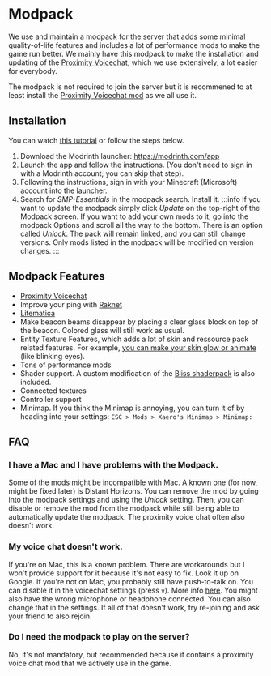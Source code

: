 # Modpack

We use and maintain a modpack for the server that adds some minimal quality-of-life features and includes a lot of performance mods to make the game run better. We mainly have this modpack to make the installation and updating of the [Proximity Voicechat](./vc.md), which we use extensively, a lot easier for everybody.

The modpack is not required to join the server but it is recommened to at least install the [Proximity Voicechat mod](pathname://https://modrinth.com/plugin/simple-voice-chat) as we all use it.

## Installation

You can watch [this tutorial](pathname://https://www.youtube.com/watch?v=xPwIr_54KVo) or follow the steps below.

1. Download the Modrinth launcher: https://modrinth.com/app
2. Launch the app and follow the instructions. (You don't need to sign in with a Modrinth account; you can skip that step).
3. Following the instructions, sign in with your Minecraft (Microsoft) account into the launcher.
4. Search for *SMP-Essentials* in the modpack search. Install it. 
:::info
If you want to update the modpack simply click *Update* on the top-right of the Modpack screen. If you want to add your own mods to it, go into the modpack Options and scroll all the way to the bottom. There is an option called *Unlock*. The pack will remain linked, and you can still change versions. Only mods listed in the modpack will be modified on version changes.
:::

## Modpack Features

- [Proximity Voicechat](./vc.md)
- Improve your ping with [Raknet](./raknetify.md)
- [Litematica](pathname://https://litematica.org/)
- Make beacon beams disappear by placing a clear glass block on top of the beacon. Colored glass will still work as usual.
- Entity Texture Features, which adds a lot of skin and ressource pack related features. For example, [you can make your skin glow or animate](pathname://https://github.com/Traben-0/Entity_Texture_Features/blob/ETF-Main/.github/README-assets/SKIN_GUIDE.md) (like blinking eyes).
- Tons of performance mods
- Shader support. A custom modification of the [Bliss shaderpack](pathname://https://github.com/X0nk/Bliss-Shader/releases) is also included.
- Connected textures
- Controller support
- Minimap. If you think the Minimap is annoying, you can turn it of by heading into your settings: `ESC > Mods > Xaero's Minimap > Minimap:`

## FAQ

### I have a Mac and I have problems with the Modpack.

Some of the mods might be incompatible with Mac. A known one (for now, might be fixed later) is Distant Horizons. You can remove the mod by going into the modpack settings and using the *Unlock* setting. Then, you can disable or remove the mod from the modpack while still being able to automatically update the modpack. The proximity voice chat often also doesn't work.

### My voice chat doesn't work.

If you're on Mac, this is a known problem. There are workarounds but I won't provide support for it because it's not easy to fix. Look it up on Google. If you're not on Mac, you probably still have push-to-talk on. You can disable it in the voicechat settings (press `v`). More info [here](./vc.md). You might also have the wrong microphone or headphone connected. You can also change that in the settings. If all of that doesn't work, try re-joining and ask your friend to also rejoin.

### Do I need the modpack to play on the server?

No, it's not mandatory, but recommended because it contains a proximity voice chat mod that we actively use in the game.
